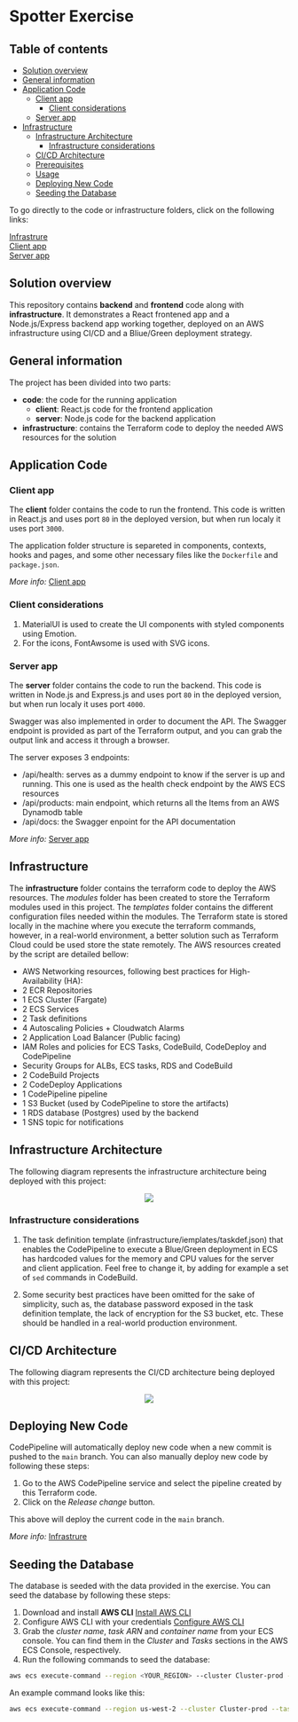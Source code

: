 # Spotter Exercise

## Table of contents

- [Solution overview](#solution-overview)
- [General information](#general-information)
- [Application Code](#application-code)
  - [Client app](#client-app)
    - [Client considerations](#client-considerations)
  - [Server app](#server-app)
- [Infrastructure](#infrastructure)
  - [Infrastructure Architecture](#infrastructure-architecture)
    - [Infrastructure considerations](#infrastructure-considerations)
  - [CI/CD Architecture](#cicd-architecture)
  - [Prerequisites](#prerequisites)
  - [Usage](#usage)
  - [Deploying New Code](#deploying-new-code)
  - [Seeding the Database](#seeding-the-database)

To go directly to the code or infrastructure folders, click on the following links:

[Infrastrure](https://github.com/balazss/spotter-exercise/tree/main/infrastructure/README.md) \
[Client app](https://github.com/balazss/spotter-exercise/tree/main/code/client/README.md) \
[Server app](https://github.com/balazss/spotter-exercise/tree/main/code/server/README.md)

## Solution overview

This repository contains **backend** and **frontend** code along with **infrastructure**. It demonstrates a React frontened app and a Node.js/Express backend app working together, deployed on an AWS infrastructure using CI/CD and a Bliue/Green deployment strategy.

## General information

The project has been divided into two parts:

- **code**: the code for the running application
  - **client**: React.js code for the frontend application
  - **server**: Node.js code for the backend application
- **infrastructure**: contains the Terraform code to deploy the needed AWS resources for the solution

## Application Code

### Client app

The **client** folder contains the code to run the frontend. This code is written in React.js and uses port `80` in the deployed version, but when run localy it uses port `3000`.

The application folder structure is separeted in components, contexts, hooks and pages, and some other necessary files like the `Dockerfile` and `package.json`.

_More info:_ [Client app](https://github.com/balazss/spotter-exercise/tree/main/code/client/README.md)

### Client considerations

1. MaterialUI is used to create the UI components with styled components using Emotion.
2. For the icons, FontAwsome is used with SVG icons.

### Server app

The **server** folder contains the code to run the backend. This code is written in Node.js and Express.js and uses port `80` in the deployed version, but when run localy it uses port `4000`.

Swagger was also implemented in order to document the API. The Swagger endpoint is provided as part of the Terraform output, and you can grab the output link and access it through a browser.

The server exposes 3 endpoints:

- /api/health: serves as a dummy endpoint to know if the server is up and running. This one is used as the health check endpoint by the AWS ECS resources
- /api/products: main endpoint, which returns all the Items from an AWS Dynamodb table
- /api/docs: the Swagger enpoint for the API documentation

_More info:_ [Server app](https://github.com/balazss/spotter-exercise/tree/main/code/server/README.md)

## Infrastructure

The **infrastructure** folder contains the terraform code to deploy the AWS resources. The _modules_ folder has been created to store the Terraform modules used in this project. The _templates_ folder contains the different configuration files needed within the modules. The Terraform state is stored locally in the machine where you execute the terraform commands, however, in a real-world environment, a better solution such as Terraform Cloud could be used store the state remotely. The AWS resources created by the script are detailed bellow:

- AWS Networking resources, following best practices for High-Availability (HA):
- 2 ECR Repositories
- 1 ECS Cluster (Fargate)
- 2 ECS Services
- 2 Task definitions
- 4 Autoscaling Policies + Cloudwatch Alarms
- 2 Application Load Balancer (Public facing)
- IAM Roles and policies for ECS Tasks, CodeBuild, CodeDeploy and CodePipeline
- Security Groups for ALBs, ECS tasks, RDS and CodeBuild
- 2 CodeBuild Projects
- 2 CodeDeploy Applications
- 1 CodePipeline pipeline
- 1 S3 Bucket (used by CodePipeline to store the artifacts)
- 1 RDS database (Postgres) used by the backend
- 1 SNS topic for notifications

## Infrastructure Architecture

The following diagram represents the infrastructure architecture being deployed with this project:

<p align="center">
  <img src="documentation_assets/Infrastructure_architecture.png"/>
</p>

### Infrastructure considerations

1. The task definition template (infrastructure/iemplates/taskdef.json) that enables the CodePipeline to execute a Blue/Green deployment in ECS has hardcoded values for the memory and CPU values for the server and client application.
   Feel free to change it, by adding for example a set of `sed` commands in CodeBuild.

2. Some security best practices have been omitted for the sake of simplicity, such as, the database password exposed in the task definition template, the lack of encryption for the S3 bucket, etc. These should be handled in a real-world production environment.

## CI/CD Architecture

The following diagram represents the CI/CD architecture being deployed with this project:

<p align="center">
  <img src="documentation_assets/CICD_architecture.png"/>
</p>

## Deploying New Code

CodePipeline will automatically deploy new code when a new commit is pushed to the `main` branch. You can also manually deploy new code by following these steps:

1. Go to the AWS CodePipeline service and select the pipeline created by this Terraform code.
2. Click on the _Release change_ button.

This above will deploy the current code in the `main` branch.

_More info:_ [Infrastrure](https://github.com/balazss/spotter-exercise/tree/main/infrastructure/README.md)

## Seeding the Database

The database is seeded with the data provided in the exercise. You can seed the database by following these steps:

1. Download and install **AWS CLI** [Install AWS CLI](https://docs.aws.amazon.com/cli/latest/userguide/getting-started-install.html)
2. Configure AWS CLI with your credentials [Configure AWS CLI](https://docs.aws.amazon.com/cli/latest/userguide/getting-started-quickstart.html)
3. Grab the _cluster name_, _task ARN_ and _container name_ from your ECS console. You can find them in the _Cluster_ and _Tasks_ sections in the AWS ECS Console, respectively.
4. Run the following commands to seed the database:

```bash
aws ecs execute-command --region <YOUR_REGION> --cluster Cluster-prod --task <YOUR_TASK_ARN> --container <YOUR_CONTAINER_NAME> --command "npx prisma db seed"
```

An example command looks like this:

```bash
aws ecs execute-command --region us-west-2 --cluster Cluster-prod --task arn:aws:ecs:us-west-2:671092380128:task/Cluster-prod/2a42c78d0cff49398ec67b3dd10e97f4 --container Container-server --command "npx prisma db seed"
```
